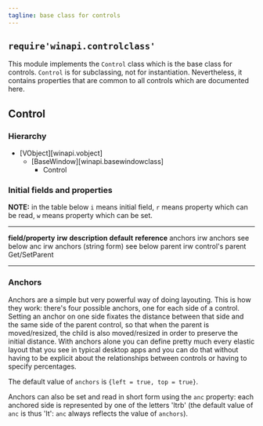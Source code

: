 ```yaml
---
tagline: base class for controls
---
```


## `require'winapi.controlclass'`

This module implements the `Control` class which is the base class for
controls. `Control` is for subclassing, not for instantiation.
Nevertheless, it contains properties that are common to all controls
which are documented here.

## Control

### Hierarchy

* [VObject][winapi.vobject]
	* [BaseWindow][winapi.basewindowclass]
		* Control

### Initial fields and properties

__NOTE:__ in the table below `i` means initial field, `r` means property
which can be read, `w` means property which can be set.

----------------------- -------- ----------------------------------------- -------------- ---------------------
__field/property__		__irw__	__description__									__default__		__reference__
anchors						irw		anchors												see below
anc							irw		anchors (string form)							see below
parent						irw		control's parent														Get/SetParent
----------------------- -------- ----------------------------------------- -------------- ---------------------

### Anchors

Anchors are a simple but very powerful way of doing layouting.
This is how they work: there's four possible anchors,
one for each side of a control.
Setting an anchor on one side fixates the distance between that side
and the same side of the parent control, so that when the parent is
moved/resized, the child is also moved/resized in order to preserve
the initial distance. With anchors alone you can define pretty much
every elastic layout that you see in typical desktop apps and you can
do that without having to be explicit about the relationships
between controls or having to specify percentages.

The default value of `anchors` is `{left = true, top = true}`.

Anchors can also be set and read in short form using the `anc` property:
each anchored side is represented by one of the letters 'ltrb'
(the default value of `anc` is thus 'lt': `anc` always reflects
the value of `anchors`).
